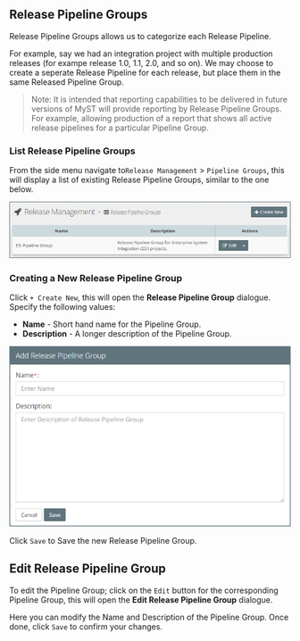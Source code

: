 ## Release Pipeline Groups
Release Pipeline Groups allows us to categorize each Release Pipeline. 

For example, say we had an integration project with multiple production releases (for exampe release 1.0, 1.1, 2.0, and so on). We may choose to create a seperate Release Pipeline for each release, but place them in the same Released Pipeline Group.

> Note: It is intended that reporting capabilities to be delivered in future versions of MyST will provide reporting by Release Pipeline Groups. For example, allowing production of a report that shows all active release pipelines for a particular Pipeline Group.

### List Release Pipeline Groups
From the side menu navigate to`Release Management` > `Pipeline Groups`, this will display a list of existing Release Pipeline Groups, similar to the one below.

![](img/releasePipelineGroupsList.PNG)

### Creating a New Release Pipeline Group
Click `+ Create New`, this will open the **Release Pipeline Group** dialogue. Specify the following values:

* **Name** - Short hand name for the Pipeline Group.
* **Description** - A longer description of the Pipeline Group.

![](img/releasePipelineGroupsAdd.PNG)

Click `Save` to Save the new Release Pipeline Group.

## Edit Release Pipeline Group
To edit the Pipeline Group; click on the `Edit` button for the corresponding Pipeline Group, this will open the **Edit Release Pipeline Group** dialogue.

Here you can modify the Name and Description of the Pipeline Group. Once done, click `Save` to confirm your changes.





